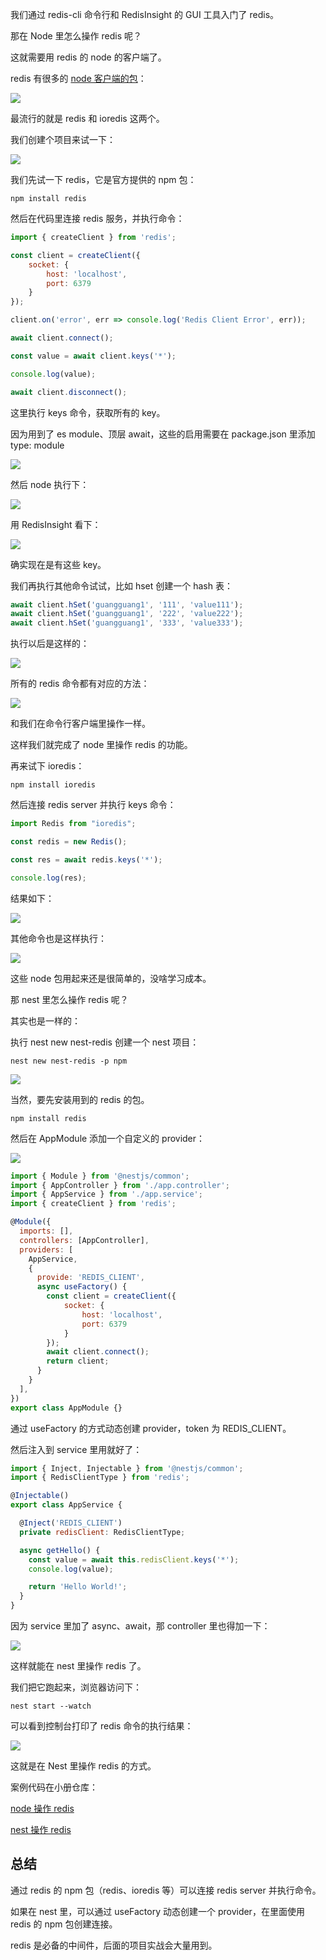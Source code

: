 ﻿我们通过 redis-cli 命令行和 RedisInsight 的 GUI 工具入门了 redis。

那在 Node 里怎么操作 redis 呢？

这就需要用 redis 的 node 的客户端了。

redis 有很多的 [node 客户端的包](https://redis.io/resources/clients/#nodejs)：

![](https://p3-juejin.byteimg.com/tos-cn-i-k3u1fbpfcp/0ee372edb494479a868020cda99a4a0b~tplv-k3u1fbpfcp-watermark.image?)

最流行的就是 redis 和 ioredis 这两个。

我们创建个项目来试一下：

![](https://p9-juejin.byteimg.com/tos-cn-i-k3u1fbpfcp/b60006cd719b4652abf5b8c75f13d52a~tplv-k3u1fbpfcp-watermark.image?)

我们先试一下 redis，它是官方提供的 npm 包：

    npm install redis

然后在代码里连接 redis 服务，并执行命令：

```javascript
import { createClient } from 'redis';

const client = createClient({
    socket: {
        host: 'localhost',
        port: 6379
    }
});

client.on('error', err => console.log('Redis Client Error', err));

await client.connect();

const value = await client.keys('*');

console.log(value);

await client.disconnect();
```

这里执行 keys 命令，获取所有的 key。

因为用到了 es module、顶层 await，这些的启用需要在 package.json 里添加 type: module

![](https://p6-juejin.byteimg.com/tos-cn-i-k3u1fbpfcp/bbf7b44d9a5d417aa6b35f67e0fdcca8~tplv-k3u1fbpfcp-watermark.image?)

然后 node 执行下：

![](https://p9-juejin.byteimg.com/tos-cn-i-k3u1fbpfcp/82bc3c74c1214f708d29eb861cdb881a~tplv-k3u1fbpfcp-watermark.image?)

用 RedisInsight 看下：

![](https://p1-juejin.byteimg.com/tos-cn-i-k3u1fbpfcp/097ecb127c7a46d6afa2bc8b67850921~tplv-k3u1fbpfcp-watermark.image?)

确实现在是有这些 key。

我们再执行其他命令试试，比如 hset 创建一个 hash 表：

```javascript
await client.hSet('guangguang1', '111', 'value111');
await client.hSet('guangguang1', '222', 'value222');
await client.hSet('guangguang1', '333', 'value333');
```

执行以后是这样的：

![](https://p3-juejin.byteimg.com/tos-cn-i-k3u1fbpfcp/08e56096e39749e8be32c52a3e5ba1e7~tplv-k3u1fbpfcp-watermark.image?)

所有的 redis 命令都有对应的方法：

![](https://p3-juejin.byteimg.com/tos-cn-i-k3u1fbpfcp/7078ce4313954be0824981edd72b8e01~tplv-k3u1fbpfcp-watermark.image?)

和我们在命令行客户端里操作一样。

这样我们就完成了 node 里操作 redis 的功能。

再来试下 ioredis：

    npm install ioredis

然后连接 redis server 并执行 keys 命令：

```javascript
import Redis from "ioredis";

const redis = new Redis();

const res = await redis.keys('*');

console.log(res);
```

结果如下：

![](https://p6-juejin.byteimg.com/tos-cn-i-k3u1fbpfcp/4ecadf44c9e3494a9980d62a03151649~tplv-k3u1fbpfcp-watermark.image?)

其他命令也是这样执行：

![](https://p3-juejin.byteimg.com/tos-cn-i-k3u1fbpfcp/1c5f633c97a8483bbd947e639c71a81d~tplv-k3u1fbpfcp-watermark.image?)

这些 node 包用起来还是很简单的，没啥学习成本。

那 nest 里怎么操作 redis 呢？

其实也是一样的：

执行 nest new nest-redis 创建一个 nest 项目：

    nest new nest-redis -p npm

![](https://p3-juejin.byteimg.com/tos-cn-i-k3u1fbpfcp/52d74f217d9a40da8aa0537345234e52~tplv-k3u1fbpfcp-watermark.image?)

当然，要先安装用到的 redis 的包。

    npm install redis 

然后在 AppModule 添加一个自定义的 provider：

![](https://p9-juejin.byteimg.com/tos-cn-i-k3u1fbpfcp/204f0b6bb67a46eaa74cc27c0a30e64c~tplv-k3u1fbpfcp-watermark.image?)

```javascript
import { Module } from '@nestjs/common';
import { AppController } from './app.controller';
import { AppService } from './app.service';
import { createClient } from 'redis';

@Module({
  imports: [],
  controllers: [AppController],
  providers: [
    AppService,
    {
      provide: 'REDIS_CLIENT',
      async useFactory() {
        const client = createClient({
            socket: {
                host: 'localhost',
                port: 6379
            }
        });
        await client.connect();
        return client;
      }
    }
  ],
})
export class AppModule {}
```

通过 useFactory 的方式动态创建 provider，token 为 REDIS\_CLIENT。

然后注入到 service 里用就好了：

```javascript
import { Inject, Injectable } from '@nestjs/common';
import { RedisClientType } from 'redis';

@Injectable()
export class AppService {

  @Inject('REDIS_CLIENT')
  private redisClient: RedisClientType;

  async getHello() {
    const value = await this.redisClient.keys('*');
    console.log(value);

    return 'Hello World!';
  }
}
```

因为 service 里加了 async、await，那 controller 里也得加一下：

![](https://p9-juejin.byteimg.com/tos-cn-i-k3u1fbpfcp/d1a51c317eca405d82defe4d626aece4~tplv-k3u1fbpfcp-watermark.image?)

这样就能在 nest 里操作 redis 了。

我们把它跑起来，浏览器访问下：

    nest start --watch

可以看到控制台打印了 redis 命令的执行结果：

![](https://p9-juejin.byteimg.com/tos-cn-i-k3u1fbpfcp/d51073000fef4d49a3b47f332d4a4676~tplv-k3u1fbpfcp-watermark.image?)

这就是在 Nest 里操作 redis 的方式。

案例代码在小册仓库：

[node 操作 redis](https://github.com/QuarkGluonPlasma/nestjs-course-code/tree/main/redis-node-test)

[nest 操作 redis](https://github.com/QuarkGluonPlasma/nestjs-course-code/tree/main/nest-redis)

## 总结

通过 redis 的 npm 包（redis、ioredis 等）可以连接 redis server 并执行命令。

如果在 nest 里，可以通过 useFactory 动态创建一个 provider，在里面使用 redis 的 npm 包创建连接。

redis 是必备的中间件，后面的项目实战会大量用到。

